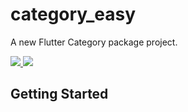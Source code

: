# category_easy

A new Flutter Category package project.

<a href="https://codecov.io/gh/lovekid1997/category_easy">
        <img src="https://codecov.io/gh/lovekid1997/category_easy/branch/develop/graph/badge.svg?token=K9JN2G4SN3"/>
</a>


<a href="https://github.com/lovekid1997/category_easy/blob/main/LICENSE">
    <img rel="ugc" src="https://img.shields.io/github/license/lovekid1997/category_easy"/>
</a>

## Getting Started

